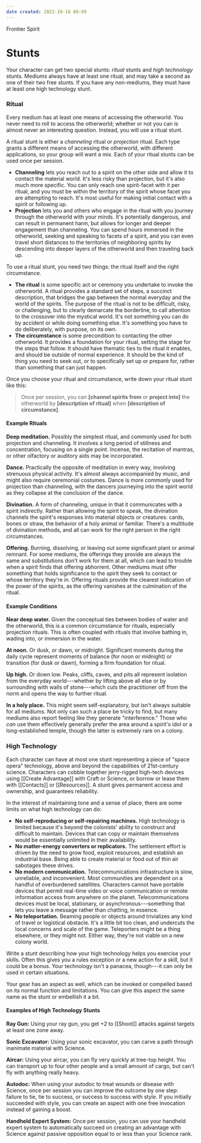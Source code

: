 ```yaml
---
date created: 2022-10-18 08:09
---
```


Frontier Spirit

# Stunts

Your character can get two special stunts: _ritual_ stunts and _high
technology_ stunts. Mediums always have at least one ritual, and may
take a second as one of their two free stunts. If you have any
non-mediums, they must have at least one high technology stunt.

### Ritual

Every medium has at least one means of accessing the otherworld. You
never need to roll to access the otherworld; whether or not you can is
almost never an interesting question. Instead, you will use a ritual
stunt.

A ritual stunt is either a _channeling_ ritual or _projection_ ritual.
Each type grants a different means of accessing the otherworld, with
different applications, so your group will want a mix. Each of your
ritual stunts can be used once per session.

- **Channeling** lets you reach out to a spirit on the other side and
  allow it to contact the material world. It's less risky than
  projection, but it's also much more specific. You can only reach one
  spirit-facet with it per ritual, and you must be within the
  territory of the spirit whose facet you are attempting to reach.
  It's most useful for making initial contact with a spirit or
  following up.
- **Projection** lets you and others who engage in the ritual with you
  journey through the otherworld with your minds. It's potentially
  dangerous, and can result in permanent harm, but allows for longer
  and deeper engagement than channeling. You can spend hours immersed
  in the otherworld, seeking and speaking to facets of a spirit, and
  you can even travel short distances to the territories of
  neighboring spirits by descending into deeper layers of the
  otherworld and then traveling back up.

To use a ritual stunt, you need two things: the ritual itself and the
right circumstance.

- **The ritual** is some specific act or ceremony you undertake to
  invoke the otherworld. A ritual provides a standard set of steps, a
  succinct description, that bridges the gap between the normal
  everyday and the world of the spirits. The purpose of the ritual is
  not to be difficult, risky, or challenging, but to clearly demarcate
  the borderline, to call attention to the crossover into the mystical
  world. It's not something you can do by accident or while doing
  something else. It's something you have to do deliberately, with
  purpose, on its own.
- **The circumstance** is some precondition to contacting the other
  otherworld. It provides a foundation for your ritual, setting the
  stage for the steps that follow. It should have thematic ties to the
  ritual it enables, and should be outside of normal experience. It
  should be the kind of thing you need to seek out, or to specifically
  set up or prepare for, rather than something that can just happen.

Once you choose your ritual and circumstance, write down your ritual
stunt like this:

> Once per session, you can **[channel spirits from** or **project
> into]** the otherworld by **[description of ritual]** when
> **[description of circumstance]**.

#### Example Rituals

**Deep meditation.** Possibly the simplest ritual, and commonly used for
both projection and channeling. It involves a long period of stillness
and concentration, focusing on a single point. Incense, the recitation
of mantras, or other olfactory or auditory aids may be incorporated.

**Dance.** Practically the opposite of meditation in every way,
involving strenuous physical activity. It's almost always accompanied by
music, and might also require ceremonial costumes. Dance is more
commonly used for projection than channeling, with the dancers
journeying into the spirit world as they collapse at the conclusion of
the dance.

**Divination.** A form of channeling, unique in that it communicates
with a spirit indirectly. Rather than allowing the spirit to speak, the
divination channels the spirit's responses into material objects or
creatures: cards, bones or straw, the behavior of a holy animal or
familiar. There's a multitude of divination methods, and all can work
for the right person in the right circumstances.

**Offering.** Burning, dissolving, or leaving out some significant plant
or animal remnant. For some mediums, the offerings they provide are
always the same and substitutions don't work for them at all, which can
lead to trouble when a spirit finds that offering abhorrent. Other
mediums must offer something that holds significance to the spirit they
seek to contact or whose territory they're in. Offering rituals provide
the clearest indication of the power of the spirits, as the offering
vanishes at the culmination of the ritual.

#### Example Conditions

**Near deep water.** Given the conceptual ties between bodies of water
and the otherworld, this is a common circumstance for rituals,
especially projection rituals. This is often coupled with rituals that
involve bathing in, wading into, or immersion in the water.

**At noon.** Or dusk, or dawn, or midnight. Significant moments during
the daily cycle represent moments of balance (for noon or midnight) or
transition (for dusk or dawn), forming a firm foundation for ritual.

**Up high.** Or down low. Peaks, cliffs, caves, and pits all represent
isolation from the everyday world---whether by lifting above all else or
by surrounding with walls of stone---which cuts the practitioner off
from the norm and opens the way to further ritual.

**In a holy place.** This might seem self-explanatory, but isn't always
suitable for all mediums. Not only can such a place be tricky to find,
but many mediums also report feeling like they generate "interference."
Those who _can_ use them effectively generally prefer the area around a
spirit's idol or a long-established temple, though the latter is
extremely rare on a colony.

### High Technology

Each character can have at most one stunt representing a piece of "space
opera" technology, above and beyond the capabilities of 21st-century
science. Characters can cobble together jerry-rigged high-tech devices
using [[Create Advantage]] with Craft or Science, or borrow or lease them
with [[Contacts]] or [[Resources]]. A stunt gives permanent access and
ownership, and guarantees reliability.

In the interest of maintaining tone and a sense of place, there are some
limits on what high technology can do:

- **No self-reproducing or self-repairing machines.** High technology
  is limited because it's beyond the colonists' ability to construct
  and difficult to maintain. Devices that can copy or maintain
  themselves would be essentially unlimited in their availability.
- **No matter-energy converters or replicators.** The settlement
  effort is driven by the need to grow food, exploit resources, and
  establish an industrial base. Being able to create material or food
  out of thin air sabotages these drives.
- **No modern communication.** Telecommunications infrastructure is
  slow, unreliable, and inconvenient. Most communities are dependent
  on a handful of overburdened satellites. Characters cannot have
  portable devices that permit real-time video or voice communication
  or remote information access from anywhere on the planet.
  Telecommunications devices must be local, stationary, or
  asynchronous---something that lets you leave a message rather than
  chatting, in essence.
- **No teleportation.** Beaming people or objects around trivializes
  any kind of travel or logistical obstacle. It's a little bit too
  clean, and undercuts the local concerns and scale of the game.
  Teleporters might be a thing elsewhere, or they might not. Either
  way, they're not viable on a new colony world.

Write a stunt describing how your high technology helps you exercise
your skills. Often this gives you a rules exception or a new action for
a skill, but it could be a bonus. Your technology isn't a panacea,
though---it can only be used in certain situations.

Your gear has an aspect as well, which can be invoked or compelled based
on its normal function and limitations. You can give this aspect the
same name as the stunt or embellish it a bit.

#### Examples of High Technology Stunts

**Ray Gun:** Using your ray gun, you get +2 to [[Shoot]] attacks against
targets at least one zone away.

**Sonic Excavator:** Using your sonic excavator, you can carve a path
through inanimate material with Science.

**Aircar:** Using your aircar, you can fly very quickly at tree-top
height. You can transport up to four other people and a small amount of
cargo, but can't fly with anything really heavy.

**Autodoc:** When using your autodoc to treat wounds or disease with
Science, once per session you can improve the outcome by one step:
failure to tie, tie to success, or success to success with style. If you
initially succeeded with style, you can create an aspect with one free
invocation instead of gaining a boost.

**Handheld Expert System:** Once per session, you can use your handheld
expert system to automatically succeed on creating an advantage with
Science against passive opposition equal to or less than your Science
rank.

